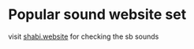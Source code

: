 # Popular sound website set

visit <a href="https://www.shabi.website/">shabi.website</a> for checking the sb sounds
